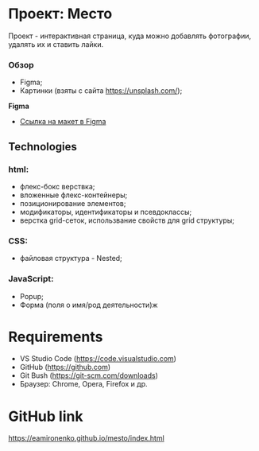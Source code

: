 # Проект: Место

Проект - интерактивная страница, куда можно добавлять фотографии, удалять их и ставить лайки.

### Обзор

* Figma;
* Картинки (взяты с сайта https://unsplash.com/);

**Figma**

* [Ссылка на макет в Figma](https://www.figma.com/file/2cn9N9jSkmxD84oJik7xL7/JavaScript.-Sprint-4?node-id=0%3A1)

## Technologies
### html:
  * флекс-бокс верствка;
  * вложенные флекс-контейнеры;
  * позиционирование элементов;
  * модификаторы, идентификаторы и псевдоклассы;
  * верстка grid-сеток, использвание свойств для grid структуры;

### CSS:
  * файловая структура - Nested;

### JavaScript:
  * Popup; 
  * Форма (поля о имя/род деятельности)ж

# Requirements
  * VS Studio Code (https://code.visualstudio.com)
  * GitHub (https://github.com)
  * Git Bush (https://git-scm.com/downloads)
  * Браузер: Chrome, Opera, Firefox и др.

# GitHub link
https://eamironenko.github.io/mesto/index.html

